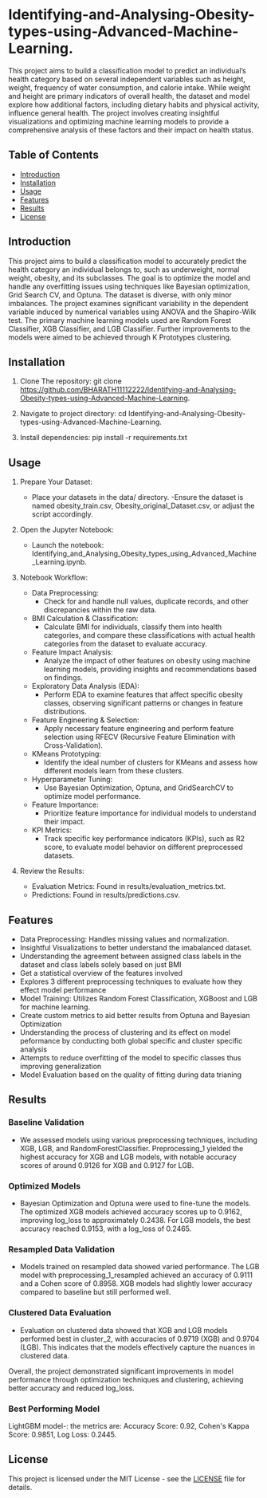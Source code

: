 # Identifying-and-Analysing-Obesity-types-using-Advanced-Machine-Learning.

This project aims to build a classification model to predict an individual’s health category based on several independent variables such as height, weight, frequency of water consumption, and calorie intake. While weight and height are primary indicators of overall health, the dataset and model explore how additional factors, including dietary habits and physical activity, influence general health. The project involves creating insightful visualizations and optimizing machine learning models to provide a comprehensive analysis of these factors and their impact on health status.

## Table of Contents

- [Introduction](#introduction)
- [Installation](#installation)
- [Usage](#usage)
- [Features](#features)
- [Results](#results)
- [License](#license)

## Introduction

This project aims to build a classification model to accurately predict the health category an individual belongs to, such as underweight, normal weight, obesity, and its subclasses. The goal is to optimize the model and handle any overfitting issues using techniques like Bayesian optimization, Grid Search CV, and Optuna.
The dataset is diverse, with only minor imbalances. The project examines significant variability in the dependent variable induced by numerical variables using ANOVA and the Shapiro-Wilk test. The primary machine learning models used are Random Forest Classifier, XGB Classifier, and LGB Classifier. Further improvements to the models were aimed to be achieved through K Prototypes clustering.

## Installation

1. Clone The repository:
   git clone https://github.com/BHARATH11112222/Identifying-and-Analysing-Obesity-types-using-Advanced-Machine-Learning.

2. Navigate to project directory:
   cd Identifying-and-Analysing-Obesity-types-using-Advanced-Machine-Learning.

3. Install dependencies:
   pip install -r requirements.txt

## Usage

1. Prepare Your Dataset:
   - Place your datasets in the data/ directory.
   -Ensure the dataset is named obesity_train.csv, Obesity_original_Dataset.csv, or adjust the script accordingly.

2. Open the Jupyter Notebook:
   - Launch the notebook: Identifying_and_Analysing_Obesity_types_using_Advanced_Machine_Learning.ipynb.

3. Notebook Workflow:
   - Data Preprocessing:
      - Check for and handle null values, duplicate records, and other discrepancies within the raw data.
   - BMI Calculation & Classification:
      - Calculate BMI for individuals, classify them into health categories, and compare these classifications with actual health categories from the dataset to          evaluate accuracy.
   - Feature Impact Analysis:
      - Analyze the impact of other features on obesity using machine learning models, providing insights and recommendations based on findings.
   - Exploratory Data Analysis (EDA):
      - Perform EDA to examine features that affect specific obesity classes, observing significant patterns or changes in feature distributions.
   - Feature Engineering & Selection:
      - Apply necessary feature engineering and perform feature selection using RFECV (Recursive Feature Elimination with Cross-Validation).
   - KMeans Prototyping:
      - Identify the ideal number of clusters for KMeans and assess how different models learn from these clusters.
   - Hyperparameter Tuning:
      - Use Bayesian Optimization, Optuna, and GridSearchCV to optimize model performance.
   - Feature Importance:
      - Prioritize feature importance for individual models to understand their impact.
   - KPI Metrics:
      - Track specific key performance indicators (KPIs), such as R2 score, to evaluate model behavior on different preprocessed datasets.
        
4. Review the Results:

   - Evaluation Metrics: Found in results/evaluation_metrics.txt.
   - Predictions: Found in results/predictions.csv.


## Features
   - Data Preprocessing: Handles missing values and  normalization.
   - Insightful Visualizations to better understand the imabalanced dataset.
   - Understanding the agreement between assigned class labels in the dataset and class labels solely based on just BMI
   - Get a statistical overview of the features involved
   - Explores 3 different preprocessing techniques to evaluate how they effect model performance
   - Model Training: Utilizes Random Forest Classification, XGBoost and LGB for machine learning.
   - Create custom metrics to aid better results from Optuna and Bayesian Optimization
   - Understanding the process of clustering and its effect on model peformance by conducting both global specific and cluster specific analysis
   - Attempts to reduce overfitting of the model to specific classes thus improving generalization
   - Model Evaluation based on the quality of fitting during data trianing

## Results

### Baseline Validation
- We assessed models using various preprocessing techniques, including XGB, LGB, and RandomForestClassifier. Preprocessing_1 yielded the highest accuracy for XGB and LGB models, with notable accuracy scores of around 0.9126 for XGB and 0.9127 for LGB.

### Optimized Models
- Bayesian Optimization and Optuna were used to fine-tune the models. The optimized XGB models achieved accuracy scores up to 0.9162, improving log_loss to approximately 0.2438. For LGB models, the best accuracy reached 0.9153, with a log_loss of 0.2465.

### Resampled Data Validation
- Models trained on resampled data showed varied performance. The LGB model with preprocessing_1_resampled achieved an accuracy of 0.9111 and a Cohen score of 0.8958. XGB models had slightly lower accuracy compared to baseline but still performed well.

### Clustered Data Evaluation
- Evaluation on clustered data showed that XGB and LGB models performed best in cluster_2, with accuracies of 0.9719 (XGB) and 0.9704 (LGB). This indicates that the models effectively capture the nuances in clustered data.

Overall, the project demonstrated significant improvements in model performance through optimization techniques and clustering, achieving better accuracy and reduced log_loss.

### Best Performing Model
LightGBM model-: the metrics are: Accuracy Score: 0.92, Cohen's Kappa Score: 0.9851, Log Loss: 0.2445.


## License

   This project is licensed under the MIT License - see the [LICENSE](LICENSE) file for details.

   
